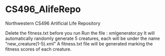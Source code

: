 # CS496_AlifeRepo
Northwestern CS496 Artificial Life Repository

Delete the fitness.txt before you run
Run the file : xmlgenerator.py
It will automatically randomly generate 5 creatures, each will be under the name "new_creature(1-5).xml"
A fitness.txt file will be generated marking the fitness scores of each creature.
